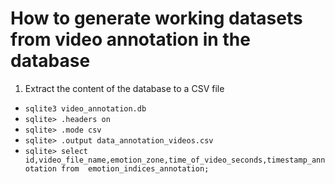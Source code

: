 # How to generate working datasets from video annotation in the database

1. Extract the content of the database to a CSV file
* ```sqlite3 video_annotation.db```
* ```sqlite> .headers on```
* ```sqlite> .mode csv```
* ```sqlite> .output data_annotation_videos.csv```
* ```sqlite> select id,video_file_name,emotion_zone,time_of_video_seconds,timestamp_annotation from  emotion_indices_annotation;```